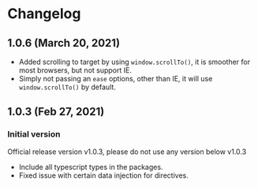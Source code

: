 # Changelog

## 1.0.6 (March 20, 2021)

- Added scrolling to target by using `window.scrollTo()`, it is smoother for most browsers, but not support IE.
- Simply not passing an `ease` options, other than IE, it will use `window.scrollTo()` by default.

## 1.0.3 (Feb 27, 2021)

### Initial version

Official release version v1.0.3, please do not use any version below v1.0.3

- Include all typescript types in the packages.
- Fixed issue with certain data injection for directives.
